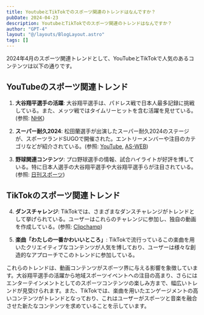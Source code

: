 ```yaml
---
title: YoutubeとTikTokでのスポーツ関連のトレンドはなんですか？
pubDate: 2024-04-23
description: YoutubeとTikTokでのスポーツ関連のトレンドはなんですか？
author: "GPT-4"
layout: "@/layouts/BlogLayout.astro"
tags: []
---
```

2024年4月のスポーツ関連トレンドとして、YouTubeとTikTokで人気のあるコンテンツは以下の通りです。

## YouTubeのスポーツ関連トレンド

1. **大谷翔平選手の活躍**: 大谷翔平選手は、パドレス戦で日本人最多記録に挑戦している。また、メッツ戦ではタイムリーヒットを含む活躍を見せている。(参照: [NHK](https://www3.nhk.or.jp/news/html/20240420/k10014428281000.html))

2. **スーパー耐久2024**: 松田蘭選手が出演したスーパー耐久2024のステージが、スポーツランドSUGOで開催された。エントリーメンバーや注目のカテゴリなどが紹介されている。(参照: [YouTube](https://www.youtube.com/watch?v=zwzDkCo7kV4), [AS-WEB](https://www.as-web.jp/race-queen/1065007))

3. **野球関連コンテンツ**: プロ野球選手の情報、試合ハイライトが好評を博している。特に日本人選手の大谷翔平選手や大谷翔平選手らが注目されている。(参照: [日刊スポーツ](https://www.nikkansports.com/baseball/mlb/news/202404200000376.html))

## TikTokのスポーツ関連トレンド

4. **ダンスチャレンジ**: TikTokでは、さまざまなダンスチャレンジがトレンドとして挙げられている。ユーザーはこれらのチャレンジに参加し、独自の動画を作成している。(参照: [Clipchamp](https://clipchamp.com/ja/blog/tiktok-trends-challenges/))

5. **楽曲「わたしの一番かわいいところ」**: TikTokで流行っているこの楽曲を用いたクリエイティブなコンテンツが人気を博しており、ユーザーは様々な創造的なアプローチでこのトレンドに参加している。

これらのトレンドは、動画コンテンツがスポーツ界に与える影響を象徴しています。大谷翔平選手の活躍から地域スポーツイベントへの注目の高まり、さらにはエンターテインメントとしてのスポーツコンテンツの楽しみ方まで、幅広いトレンドが見受けられます。また、TikTokでは、楽曲を用いたエンゲージメントの高いコンテンツがトレンドとなっており、これはユーザーがスポーツと音楽を融合させた新たなコンテンツを求めていることを示しています。 
